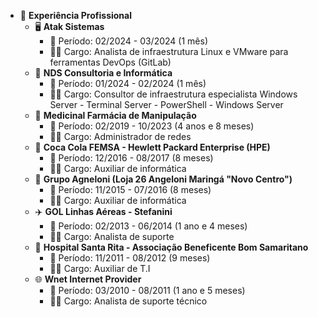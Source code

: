 - 🏢 **Experiência Profissional**
  - 🖥️ **Atak Sistemas**
    - 📅 Período: 02/2024 - 03/2024 (1 mês)
    - 👨‍💻 Cargo: Analista de infraestrutura Linux e VMware para ferramentas DevOps (GitLab)
  - 💼 **NDS Consultoria e Informática**
    - 📅 Período: 01/2024 - 02/2024 (1 mês)
    - 👨‍💼 Cargo: Consultor de infraestrutura especialista Windows Server - Terminal Server - PowerShell - Windows Server
  - 🏥 **Medicinal Farmácia de Manipulação**
    - 📅 Período: 02/2019 - 10/2023 (4 anos e 8 meses)
    - 👨‍💼 Cargo: Administrador de redes
  - 🥤 **Coca Cola FEMSA - Hewlett Packard Enterprise (HPE)**
    - 📅 Período: 12/2016 - 08/2017 (8 meses)
    - 👨‍💼 Cargo: Auxiliar de informática
  - 🛒 **Grupo Agneloni (Loja 26 Angeloni Maringá "Novo Centro")**
    - 📅 Período: 11/2015 - 07/2016 (8 meses)
    - 👨‍💼 Cargo: Auxiliar de informática
  - ✈️ **GOL Linhas Aéreas - Stefanini**
    - 📅 Período: 02/2013 - 06/2014 (1 ano e 4 meses)
    - 👨‍💼 Cargo: Analista de suporte
  - 🏥 **Hospital Santa Rita - Associação Beneficente Bom Samaritano**
    - 📅 Período: 11/2011 - 08/2012 (9 meses)
    - 👨‍💼 Cargo: Auxiliar de T.I
  - 🌐 **Wnet Internet Provider**
    - 📅 Período: 03/2010 - 08/2011 (1 ano e 5 meses)
    - 👨‍💻 Cargo: Analista de suporte técnico
